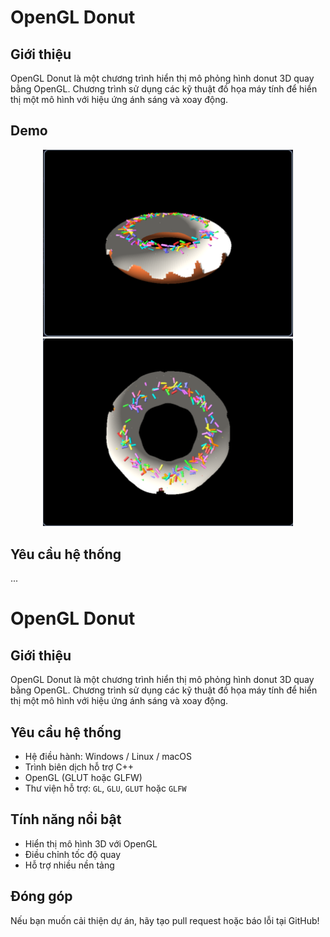 # OpenGL Donut

## Giới thiệu

OpenGL Donut là một chương trình hiển thị mô phỏng hình donut 3D quay bằng OpenGL. Chương trình sử dụng các kỹ thuật đồ họa máy tính để hiển thị một mô hình với hiệu ứng ánh sáng và xoay động.

## Demo

<p align="center">
	<img src="imagedemo1.png" alt="Demo 1" width="400"/>
	<img src="imagedemo2.png" alt="Demo 2" width="400"/>
</p>

## Yêu cầu hệ thống

...

# OpenGL Donut

## Giới thiệu

OpenGL Donut là một chương trình hiển thị mô phỏng hình donut 3D quay bằng OpenGL. Chương trình sử dụng các kỹ thuật đồ họa máy tính để hiển thị một mô hình với hiệu ứng ánh sáng và xoay động.

## Yêu cầu hệ thống

- Hệ điều hành: Windows / Linux / macOS
- Trình biên dịch hỗ trợ C++
- OpenGL (GLUT hoặc GLFW)
- Thư viện hỗ trợ: `GL`, `GLU`, `GLUT` hoặc `GLFW`

## Tính năng nổi bật

- Hiển thị mô hình 3D với OpenGL
- Điều chỉnh tốc độ quay
- Hỗ trợ nhiều nền tảng

## Đóng góp

Nếu bạn muốn cải thiện dự án, hãy tạo pull request hoặc báo lỗi tại GitHub!
